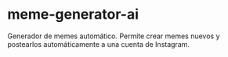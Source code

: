 # meme-generator-ai
Generador de memes automático. Permite crear memes nuevos y postearlos automáticamente a una cuenta de Instagram.
